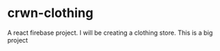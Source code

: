 # crwn-clothing
A react firebase project. I will be creating a clothing store. This is a big project

